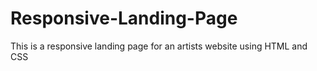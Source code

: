 # Responsive-Landing-Page
This is a responsive landing page for an artists website using HTML and CSS
